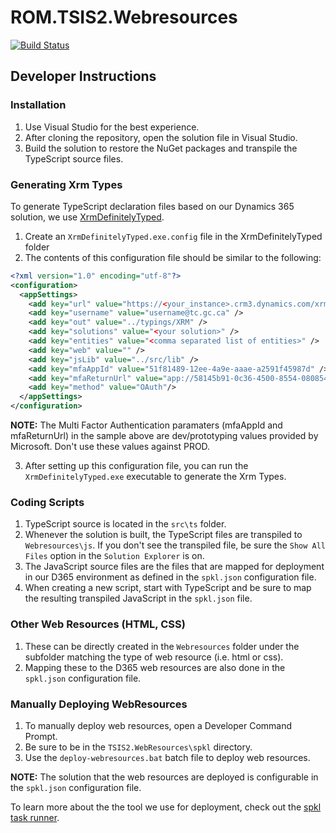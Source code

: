 # ROM.TSIS2.Webresources

[![Build Status](https://dev.azure.com/transport-canada/Inspection%20Solution%20Architecture%20WG/_apis/build/status/TSIS2/Create%20TSIS2.WebResources%20Artifact?branchName=main)](https://dev.azure.com/transport-canada/Inspection%20Solution%20Architecture%20WG/_build/latest?definitionId=483&branchName=main)

## Developer Instructions

### Installation
1. Use Visual Studio for the best experience.
2. After cloning the repository, open the solution file in Visual Studio.
3. Build the solution to restore the NuGet packages and transpile the TypeScript source files.

### Generating Xrm Types
To generate TypeScript declaration files based on our Dynamics 365 solution, we use [XrmDefinitelyTyped](https://github.com/delegateas/XrmDefinitelyTyped/).

1. Create an `XrmDefinitelyTyped.exe.config` file in the XrmDefinitelyTyped folder
2. The contents of this configuration file should be similar to the following:

```xml
<?xml version="1.0" encoding="utf-8"?>
<configuration>
  <appSettings>
    <add key="url" value="https://<your_instance>.crm3.dynamics.com/xrmservices/2011/Organization.svc" />
    <add key="username" value="username@tc.gc.ca" />
    <add key="out" value="../typings/XRM" />
    <add key="solutions" value="<your solution>" />
    <add key="entities" value="<comma separated list of entities>" />
    <add key="web" value="" />
    <add key="jsLib" value="../src/lib" />
    <add key="mfaAppId" value="51f81489-12ee-4a9e-aaae-a2591f45987d" />
    <add key="mfaReturnUrl" value="app://58145b91-0c36-4500-8554-080854f2ac97"/>
    <add key="method" value="OAuth"/>
  </appSettings>
</configuration>
```

**NOTE:** The Multi Factor Authentication paramaters (mfaAppId and mfaReturnUrl) in the sample above are dev/prototyping values provided by Microsoft. Don't use these values against PROD.

3. After setting up this configuration file, you can run the `XrmDefinitelyTyped.exe` executable to generate the Xrm Types.

### Coding Scripts
1. TypeScript source is located in the `src\ts` folder.
2. Whenever the solution is built, the TypeScript files are transpiled to `Webresources\js`. If you don't see the transpiled file, be sure the `Show All Files` option in the `Solution Explorer` is on.
3. The JavaScript source files are the files that are mapped for deployment in our D365 environment as defined in the `spkl.json` configuration file.
4. When creating a new script, start with TypeScript and be sure to map the resulting transpiled JavaScript in the `spkl.json` file.

### Other Web Resources (HTML, CSS)
1. These can be directly created in the `Webresources` folder under the subfolder matching the type of web resource (i.e. html or css).
2. Mapping these to the D365 web resources are also done in the `spkl.json` configuration file.


### Manually Deploying WebResources
1. To manually deploy web resources, open a Developer Command Prompt.
2. Be sure to be in the `TSIS2.WebResources\spkl` directory.
3. Use the `deploy-webresources.bat` batch file to deploy web resources.

**NOTE:** The solution that the web resources are deployed is configurable in the `spkl.json` configuration file.

 To learn more about the the tool we use for deployment, check out the [spkl task runner](https://github.com/scottdurow/SparkleXrm/wiki/spkl).